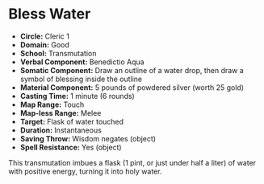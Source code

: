 # Bless Water

- **Circle:** Cleric 1
- **Domain:** Good
- **School:** Transmutation
- **Verbal Component:** Benedictio Aqua
- **Somatic Component:** Draw an outline of a water drop, then draw a symbol of blessing inside the outline
- **Material Component:** 5 pounds of powdered silver (worth 25 gold)
- **Casting Time:** 1 minute (6 rounds)
- **Map Range:** Touch
- **Map-less Range:** Melee
- **Target:** Flask of water touched
- **Duration:** Instantaneous
- **Saving Throw:** Wisdom negates (object)
- **Spell Resistance:** Yes (object)

This transmutation imbues a flask (1 pint, or just under half a liter) of water with positive energy, turning it into holy water.
